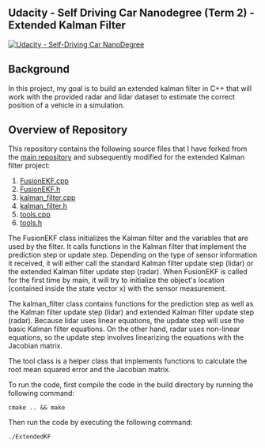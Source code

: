 ## Udacity - Self Driving Car Nanodegree (Term 2) - Extended Kalman Filter
[![Udacity - Self-Driving Car NanoDegree](https://s3.amazonaws.com/udacity-sdc/github/shield-carnd.svg)](http://www.udacity.com/drive)

Background
---
In this project, my goal is to build an extended kalman filter in C++ that will work with the provided radar and lidar dataset to estimate the correct position of a vehicle in a simulation.

Overview of Repository
---
This repository contains the following source files that I have forked from the [main repository](https://github.com/udacity/CarND-Extended-Kalman-Filter-Project) and subsequently modified for the extended Kalman filter project:

1.  [FusionEKF.cpp](https://github.com/MartinKan/CarND-Extended-KF/blob/master/src/FusionEKF.cpp)
2.  [FusionEKF.h](https://github.com/MartinKan/CarND-Extended-KF/blob/master/src/FusionEKF.h)
3.  [kalman_filter.cpp](https://github.com/MartinKan/CarND-Extended-KF/blob/master/src/kalman_filter.cpp)
4.  [kalman_filter.h](https://github.com/MartinKan/CarND-Extended-KF/blob/master/src/kalman_filter.h)
5.  [tools.cpp](https://github.com/MartinKan/CarND-Extended-KF/blob/master/src/tools.cpp)
6.  [tools.h](https://github.com/MartinKan/CarND-Extended-KF/blob/master/src/tools.h)

The FusionEKF class initializes the Kalman filter and the variables that are used by the filter.  It calls functions in the Kalman filter that implement the prediction step or update step.  Depending on the type of sensor information it received, it will either call the standard Kalman filter update step (lidar) or the extended Kalman filter update step (radar).  When FusionEKF is called for the first time by main, it will try to initialize the object's location (contained inside the state vector x) with the sensor measurement.

The kalman_filter class contains functions for the prediction step as well as the Kalman filter update step (lidar) and extended Kalman filter update step (radar). Because lidar uses linear equations, the update step will use the basic Kalman filter equations. On the other hand, radar uses non-linear equations, so the update step involves linearizing the equations with the Jacobian matrix. 

The tool class is a helper class that implements functions to calculate the root mean squared error and the Jacobian matrix.

To run the code, first compile the code in the build directory by running the following command:

	cmake .. && make

Then run the code by executing the following command:

	./ExtendedKF
